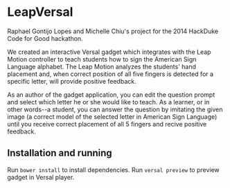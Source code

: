 # LeapVersal

Raphael Gontijo Lopes and Michelle Chiu's project for the 2014 HackDuke Code for Good hackathon.

We created an interactive Versal gadget which integrates with the Leap Motion controller to teach students how to sign the American Sign Language alphabet. The Leap Motion analyzes the students' hand placement and, when correct position of all five fingers is detected for a specific letter, will provide positive feedback.

As an author of the gadget application, you can edit the question prompt and select which letter he or she would like to teach. As a learner, or in other words--a student, you can answer the question by imitating the given image (a correct model of the selected letter in American Sign Language) until you receive correct placement of all 5 fingers and recive positive feedback.

## Installation and running

Run `bower install` to install dependencies.
Run `versal preview` to preview gadget in Versal player.